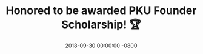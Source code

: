 ---
title: >-
    Honored to be awarded PKU Founder Scholarship! 🏆
date: 2018-09-30 00:00:00 -0800
---